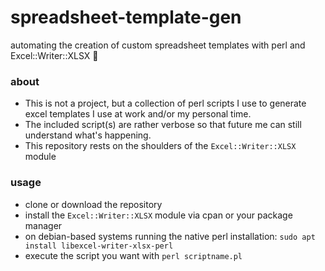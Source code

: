 # spreadsheet-template-gen
automating the creation of custom spreadsheet templates with perl and Excel::Writer::XLSX 🐪️

### about

* This is not a project, but a collection of perl scripts I use to generate excel templates I use at work and/or my personal time. 
* The included script(s) are rather verbose so that future me can still understand what's happening.
* This repository rests on the shoulders of the `Excel::Writer::XLSX` module

### usage

* clone or download the repository
* install the `Excel::Writer::XLSX` module via cpan or your package manager 
* on debian-based systems running the native perl installation: `sudo apt install libexcel-writer-xlsx-perl`
* execute the script you want with `perl scriptname.pl`

